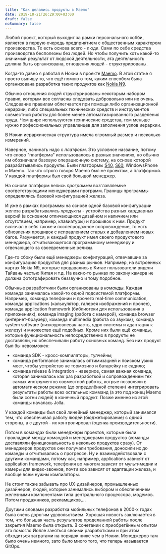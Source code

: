 ```yaml
---
title: "Как делались продукты в Maemo"
date: 2019-10-21T20:29:00+03:00
draft: false
noSummary: false
---
```


Любой проект, который выходит за рамки персонального хобби, является в первую
очередь предприятием с общественным характером производства. То есть основа
всего - люди. Сами по себе средства производства бесполезны без людей. Но
чтобы получить хоть какой-то значимый результат от людской деятельности, эта
деятельность должна быть организована, отношения людей - структурированы.

Когда-то давно я работал в Нокии в проекте [Maemo](https://en.wikipedia.org/wiki/Maemo).
В этой статье я просто выпишу то, что ещё помню о том, каким способом
была организована разработка таких продуктов как [Nokia N9](https://en.wikipedia.org/wiki/Nokia_N9).

<!--more-->

Обычно отношения людей структурированы некоторым набором правил,
которым все согласны следовать добровольно или не очень.
Следование правилам облегчается при помощи либо организационной
иерархии, либо специальных технических средств и инструментов совместной
работы для более менее автоматизированного разделения труда.
Чем шире используются технические средства, тем меньше нужно профессиональных
управленцев для заполнения узлов иерархии.

В Нокии иерархическая структура имела огромный размер и несколько измерений.

Наверное, начинать надо с *платформ*. Это условное название, потому что
слово "платформа" использовалось в разных значениях, но обычно им обозначали
базовую операционную систему, на основе которой разрабатывались продукты.
Были платформы [S40](https://en.wikipedia.org/wiki/Series_40),
[S60](https://en.wikipedia.org/wiki/Series_60), WindowsPhone и Maemo.
Так что строго говоря Maemo был не проектом, а платформой. У каждой платформы
был свой большой менеджер.

На основе платформ велись *программы* возглавляемые соответствующими
менеджерами программ. Границы программы определялись базовой конфигурацией
железа.

И уже в рамках программы на основе одной базовой конфигурации железа
разрабатывались *продукты* - устройства разных хардварных версий (в основном
отличающихся дизайном и наличием или отсутствием, например, клавиатуры) и
прошивок к ним. Продукт включал в себя также и послепродажное сопровождение,
то есть обновления прошивок с исправлением старых и добавлением
новых багов. Разумеется, и каждый продукт имел своего продуктового
менеджера, отчитывающегося программному менеджеру и отвечающего за
своевременные релизы.

Где-то сбоку были ещё менеджеры конфигураций, отвечавшие за конфигурацию
продуктов для разных рынков. Например, на встроенных картах Nokia N9,
которые продавались в Китае пользователи видели
Тайвань частью Китая и т.д. На каких-то рынках по закону камера не должна
фотографировать беззвучно и тому подобное.

Обычные разработчики были организованы в *команды*. Каждая команда занималась
какой-то одной подсистемой платформы. Например, команда телефонии и
прочего real-time communication, команда applications (калькулятор,
галерея изображений и прочее), команда application framework (библиотеки
для использования в приложениях), команда imaging (работа с камерой),
команда browser (интернет-браузер), команда multimedia (работа со звуком),
команда system software (низкоуровневая часть, ядро системы и адаптация
к железу) и множество ещё подобных. Кроме них были ещё команды, которые
функциональность непосредственно в продукты не доставляли, но обеспечивали
работу основных команд. Без них продукт был бы невозможен:

* команда SDK - кросс-компиляторы, тулчейны;
* команда performance занималась оптимизацией и поиском узких мест, чтобы
  устройство не тормозило и батарейку не садило;
* команда release & integration - наверное, самая важная команда, которая
  занималась как раз разработкой и сопровождением тех самых инструментов
  совместной работы, котрые позволяли в автоматическом режиме (до
  определённой степени) интегрировать результаты работы всех остальных
  комманд (а это под конец Maemo были сотни людей) в конечный продукт.
  Позже именно из этой команды началась Jolla.

У каждой команды был свой линейный менеджер, который занимался тем, что
обеспечивал работу людей (бюджетирование) с одной стороны, а с другой -
их контролировал (оценка производительности).

Потом в командах были менеджеры проектов, которые были прокладкой между
командой и менеджерами продуктов (команды доставляли функциональность в
неколько продуктов сразу). От менеджеров продуктов они получали
требования, доносили их до команды и отчитывались о прогрессе. Ну и
взаимодействовали с другими командами, потому как, например, applications
зависят от application framework, телефония во многом зависит от
мультимедии и камеры для видео-звонков, почти все зависят от адаптации
железа, и вообще всем нужны компиляторы.

Не стоит также забывать про UX-дизайнеров, промышленных дизайнеров, людей,
которые занимались выбором и обеспечением железными компонентами типа
центрального процессора, модемов. Потом продажников, рекламщиков,...

Доугими словами разработка мобильных телефонов в 2000-х годах
была очень дорогим удовольствием. Хорошая новость заключается в том, что
большая часть результатов проделанной работы после закрытия Maemo была
открыта. В сочетании с приобретённым опытом это помогло Йолле
заняться своими разработками и при этом обходиться затратами
на порядок ниже чем в Нокии. Менеджеров там было очень немного, зато
было много того, что теперь называется GitOps.
